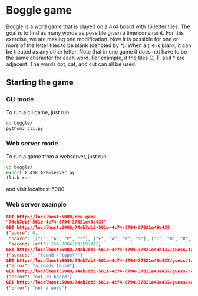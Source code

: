 # Boggle game

Boggle is a word game that is played on a 4x4 board with 16 letter tiles. The
goal is to find as many words as possible given a time constraint. For this
exercise, we are making one modification. Now it is possible for one or more of
the letter tiles to be blank (denoted by *). When a tile is blank, it can be
treated as any other letter. Note that in one game it does not have to be the
same character for each word. For example, if the tiles C, T, and * are
adjacent. The words cot, cat, and cut can all be used.

## Starting the game

### CLI mode

To run a cli game, just run 

```bash
cd boggle/
python3 cli.py
```

### Web server mode

To run a game from a webserver, just run

```bash
cd boggle/
export FLASK_APP=server.py
flask run
```

and visit localhost:5000


### Web server example

```json
GET http://localhost:5000/new-game
"74eb7db8-561e-4c74-8794-37821e49e437"
GET http://localhost:5000/74eb7db8-561e-4c74-8794-37821e49e437
{"score": 0, 
 "board": [["T", "A", "P", "*"], ["E", "A", "K", "S"], ["O", "B", "R", "S"], ["S", "*", "X", "D"]], 
 "seconds left": 154.78843593597412}
GET http://localhost:5000/74eb7db8-561e-4c74-8794-37821e49e437/guess/tape
{"success": "found \"tape\""}
GET http://localhost:5000/74eb7db8-561e-4c74-8794-37821e49e437/guess/tape
{"error": "already found"}
GET http://localhost:5000/74eb7db8-561e-4c74-8794-37821e49e437/guess/nothere
{"error": "not in board"}
GET http://localhost:5000/74eb7db8-561e-4c74-8794-37821e49e437/guess/eak
{"error": "not a word"}
```
